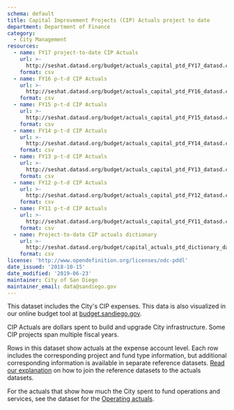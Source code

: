 ```yaml
---
schema: default
title: Capital Improvement Projects (CIP) Actuals project to date
department: Department of Finance
category:
  - City Management
resources:
  - name: FY17 project-to-date CIP Actuals
    url: >-
      http://seshat.datasd.org/budget/actuals_capital_ptd_FY17_datasd.csv
    format: csv
  - name: FY16 p-t-d CIP Actuals
    url: >-
      http://seshat.datasd.org/budget/actuals_capital_ptd_FY16_datasd.csv
    format: csv
  - name: FY15 p-t-d CIP Actuals
    url: >-
      http://seshat.datasd.org/budget/actuals_capital_ptd_FY15_datasd.csv
    format: csv
  - name: FY14 p-t-d CIP Actuals
    url: >-
      http://seshat.datasd.org/budget/actuals_capital_ptd_FY14_datasd.csv
    format: csv
  - name: FY13 p-t-d CIP Actuals
    url: >-
      http://seshat.datasd.org/budget/actuals_capital_ptd_FY13_datasd.csv
    format: csv
  - name: FY12 p-t-d CIP Actuals
    url: >-
      http://seshat.datasd.org/budget/actuals_capital_ptd_FY12_datasd.csv
    format: csv
  - name: FY11 p-t-d CIP Actuals
    url: >-
      http://seshat.datasd.org/budget/actuals_capital_ptd_FY11_datasd.csv
    format: csv
  - name: Project-to-date CIP actuals dictionary
    url: >-
      http://seshat.datasd.org/budget/capital_actuals_ptd_dictionary_datasd.csv
    format: csv
license: 'http://www.opendefinition.org/licenses/odc-pddl'
date_issued: '2018-10-15'
date_modified: '2019-06-23'
maintainer: City of San Diego
maintainer_email: data@sandiego.gov
---
```

This dataset includes the City's CIP expenses. This data is also visualized in our online budget tool at [budget.sandiego.gov](https://budget.sandiego.gov/transparency#/).
<!--more-->

CIP Actuals are dollars spent to build and upgrade City infrastructure. Some CIP projects span multiple fiscal years.

Rows in this dataset show actuals at the expense account level. Each row includes the corresponding project and fund type information, but additional corresponding information is available in separate reference datasets. [Read our explanation](/budget-topic/) on how to join the reference datasets to the actuals datasets.

For the actuals that show how much the City spent to fund operations and services, see the dataset for the [Operating actuals](/datasets/operating-actuals/).